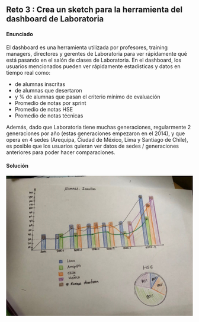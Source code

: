 ## Reto 3 : Crea un sketch para la herramienta del dashboard de Laboratoria

#### Enunciado

 El dashboard es una herramienta utilizada por profesores, training managers, directores y gerentes de Laboratoria para ver rápidamente qué está pasando en el salón de clases de Laboratoria. En el dashboard, los usuarios mencionados pueden ver rápidamente estadísticas y datos en tiempo real como:

  * de alumnas inscritas
  * de alumnas que desertaron
  * y % de alumnas que pasan el criterio mínimo de evaluación
  * Promedio de notas por sprint
  * Promedio de notas HSE
  * Promedio de notas técnicas

Además, dado que Laboratoria tiene muchas generaciones, regularmente 2 generaciones por año (estas generaciones empezaron en el 2014), y que opera en 4 sedes (Arequipa, Ciudad de México, Lima y Santiago de Chile), es posible que los usuarios quieran ver datos de sedes / generaciones anteriores para poder hacer comparaciones.

#### Solución

![Sketch](assets/images/imagen-1.jpg "Sketch")
